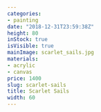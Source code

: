 ```yaml
---
categories:
- painting
date: "2018-12-31T23:59:38Z"
height: 80
inStock: true
isVisible: true
mainImage: scarlet_sails.jpg
materials:
- acrylic
- canvas
price: 1400
slug: scarlet-sails
title: Scarlet Sails
width: 60
---
```


